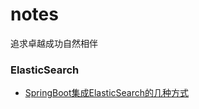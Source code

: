 # notes
追求卓越成功自然相伴

### ElasticSearch
  * [SpringBoot集成ElasticSearch的几种方式](https://github.com/rancho00/ElasticSearch/tree/master/source/spring-boot-demo-elasticsearch)  
